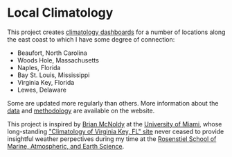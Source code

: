 # Local Climatology

This project creates [climatology dashboards](https://mdgrossi.github.io/climatology) for a number of locations along the east coast to which I have some degree of connection:

- Beaufort, North Carolina
- Woods Hole, Massachusetts
- Naples, Florida
- Bay St. Louis, Mississippi
- Virginia Key, Florida
- Lewes, Delaware

 Some are updated more regularly than others. More information about the [data](https://mdgrossi.github.io/climatology/data.html) and [methodology](https://mdgrossi.github.io/climatology/methods.html) are available on the website.

This project is inspired by [Brian McNoldy](https://bmcnoldy.earth.miami.edu) at the [University of Miami](https://welcome.miami.edu), whose long-standing ["Climatology of Virginia Key, FL" site](https://mcnoldy.earth.miami.edu/vk/) never ceased to provide insightful weather perpectives during my time at the [Rosenstiel School of Marine, Atmospheric, and Earth Science](https://earth.miami.edu).
